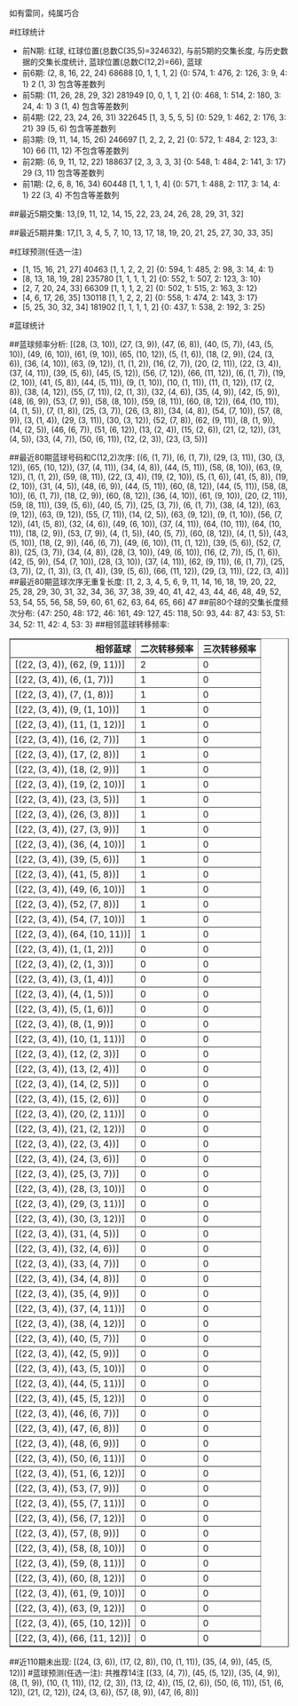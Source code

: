 <!-- 
.. title: 大乐透15024期(2015-03-04)数据分析报告
.. slug: dlott-15024-2015-03-04-report
.. date: 2015-03-05 08:00:00 UTC+08:00
.. tags: Lottery
.. link: 
.. description: 
.. type: text
-->

如有雷同，纯属巧合

<!-- TEASER_END-->

#红球统计

- 前N期: 红球, 红球位置(总数C(35,5)=324632), 与前5期的交集长度, 与历史数据的交集长度统计, 蓝球位置(总数C(12,2)=66), 蓝球
- 前6期: (2, 8, 16, 22, 24) 68688 [0, 1, 1, 1, 2] {0: 574, 1: 476, 2: 126, 3: 9, 4: 1} 2 (1, 3) 包含等差数列
- 前5期: (11, 26, 28, 29, 32) 281949 [0, 0, 1, 1, 2] {0: 468, 1: 514, 2: 180, 3: 24, 4: 1} 3 (1, 4) 包含等差数列
- 前4期: (22, 23, 24, 26, 31) 322645 [1, 3, 5, 5, 5] {0: 529, 1: 462, 2: 176, 3: 21} 39 (5, 6) 包含等差数列
- 前3期: (9, 11, 14, 15, 26) 246697 [1, 2, 2, 2, 2] {0: 572, 1: 484, 2: 123, 3: 10} 66 (11, 12) 不包含等差数列
- 前2期: (6, 9, 11, 12, 22) 188637 [2, 3, 3, 3, 3] {0: 548, 1: 484, 2: 141, 3: 17} 29 (3, 11) 包含等差数列
- 前1期: (2, 6, 8, 16, 34) 60448 [1, 1, 1, 1, 4] {0: 571, 1: 488, 2: 117, 3: 14, 4: 1} 22 (3, 4) 不包含等差数列

##最近5期交集:
13,[9, 11, 12, 14, 15, 22, 23, 24, 26, 28, 29, 31, 32]

##最近5期并集:
17,[1, 3, 4, 5, 7, 10, 13, 17, 18, 19, 20, 21, 25, 27, 30, 33, 35]

#红球预测(任选一注)

- [1, 15, 16, 21, 27] 40463 [1, 1, 2, 2, 2] {0: 594, 1: 485, 2: 98, 3: 14, 4: 1}
- [8, 13, 18, 19, 28] 235780 [1, 1, 1, 1, 2] {0: 552, 1: 507, 2: 123, 3: 10}
- [2, 7, 20, 24, 33] 66309 [1, 1, 1, 2, 2] {0: 502, 1: 515, 2: 163, 3: 12}
- [4, 6, 17, 26, 35] 130118 [1, 1, 2, 2, 2] {0: 558, 1: 474, 2: 143, 3: 17}
- [5, 25, 30, 32, 34] 181902 [1, 1, 1, 1, 2] {0: 437, 1: 538, 2: 192, 3: 25}

#蓝球统计

##蓝球频率分析:
[(28, (3, 10)), (27, (3, 9)), (47, (6, 8)), (40, (5, 7)), (43, (5, 10)), (49, (6, 10)), (61, (9, 10)), (65, (10, 12)), (5, (1, 6)), (18, (2, 9)), (24, (3, 6)), (36, (4, 10)), (63, (9, 12)), (1, (1, 2)), (16, (2, 7)), (20, (2, 11)), (22, (3, 4)), (37, (4, 11)), (39, (5, 6)), (45, (5, 12)), (56, (7, 12)), (66, (11, 12)), (6, (1, 7)), (19, (2, 10)), (41, (5, 8)), (44, (5, 11)), (9, (1, 10)), (10, (1, 11)), (11, (1, 12)), (17, (2, 8)), (38, (4, 12)), (55, (7, 11)), (2, (1, 3)), (32, (4, 6)), (35, (4, 9)), (42, (5, 9)), (48, (6, 9)), (53, (7, 9)), (58, (8, 10)), (59, (8, 11)), (60, (8, 12)), (64, (10, 11)), (4, (1, 5)), (7, (1, 8)), (25, (3, 7)), (26, (3, 8)), (34, (4, 8)), (54, (7, 10)), (57, (8, 9)), (3, (1, 4)), (29, (3, 11)), (30, (3, 12)), (52, (7, 8)), (62, (9, 11)), (8, (1, 9)), (14, (2, 5)), (46, (6, 7)), (51, (6, 12)), (13, (2, 4)), (15, (2, 6)), (21, (2, 12)), (31, (4, 5)), (33, (4, 7)), (50, (6, 11)), (12, (2, 3)), (23, (3, 5))]

##最近80期蓝球号码和C(12,2)次序:
[(6, (1, 7)), (6, (1, 7)), (29, (3, 11)), (30, (3, 12)), (65, (10, 12)), (37, (4, 11)), (34, (4, 8)), (44, (5, 11)), (58, (8, 10)), (63, (9, 12)), (1, (1, 2)), (59, (8, 11)), (22, (3, 4)), (19, (2, 10)), (5, (1, 6)), (41, (5, 8)), (19, (2, 10)), (31, (4, 5)), (48, (6, 9)), (44, (5, 11)), (60, (8, 12)), (44, (5, 11)), (58, (8, 10)), (6, (1, 7)), (18, (2, 9)), (60, (8, 12)), (36, (4, 10)), (61, (9, 10)), (20, (2, 11)), (59, (8, 11)), (39, (5, 6)), (40, (5, 7)), (25, (3, 7)), (6, (1, 7)), (38, (4, 12)), (63, (9, 12)), (63, (9, 12)), (55, (7, 11)), (14, (2, 5)), (63, (9, 12)), (9, (1, 10)), (56, (7, 12)), (41, (5, 8)), (32, (4, 6)), (49, (6, 10)), (37, (4, 11)), (64, (10, 11)), (64, (10, 11)), (18, (2, 9)), (53, (7, 9)), (4, (1, 5)), (40, (5, 7)), (60, (8, 12)), (4, (1, 5)), (43, (5, 10)), (18, (2, 9)), (46, (6, 7)), (49, (6, 10)), (11, (1, 12)), (39, (5, 6)), (52, (7, 8)), (25, (3, 7)), (34, (4, 8)), (28, (3, 10)), (49, (6, 10)), (16, (2, 7)), (5, (1, 6)), (42, (5, 9)), (54, (7, 10)), (28, (3, 10)), (37, (4, 11)), (62, (9, 11)), (6, (1, 7)), (25, (3, 7)), (2, (1, 3)), (3, (1, 4)), (39, (5, 6)), (66, (11, 12)), (29, (3, 11)), (22, (3, 4))]
##最近80期蓝球次序无重复长度:
[1, 2, 3, 4, 5, 6, 9, 11, 14, 16, 18, 19, 20, 22, 25, 28, 29, 30, 31, 32, 34, 36, 37, 38, 39, 40, 41, 42, 43, 44, 46, 48, 49, 52, 53, 54, 55, 56, 58, 59, 60, 61, 62, 63, 64, 65, 66] 47
##前80个球的交集长度频次分布:
{47: 250, 48: 172, 46: 161, 49: 127, 45: 118, 50: 93, 44: 87, 43: 53, 51: 34, 52: 11, 42: 4, 53: 3}
##相邻蓝球转移频率:
<table border="1" class="table table-striped dataframe">
  <thead>
    <tr style="text-align: right;">
      <th>相邻蓝球</th>
      <th>二次转移频率</th>
      <th>三次转移频率</th>
    </tr>
  </thead>
  <tbody>
    <tr>
      <td>  [(22, (3, 4)), (62, (9, 11))]</td>
      <td> 2</td>
      <td> 0</td>
    </tr>
    <tr>
      <td>    [(22, (3, 4)), (6, (1, 7))]</td>
      <td> 1</td>
      <td> 0</td>
    </tr>
    <tr>
      <td>    [(22, (3, 4)), (7, (1, 8))]</td>
      <td> 1</td>
      <td> 0</td>
    </tr>
    <tr>
      <td>   [(22, (3, 4)), (9, (1, 10))]</td>
      <td> 1</td>
      <td> 0</td>
    </tr>
    <tr>
      <td>  [(22, (3, 4)), (11, (1, 12))]</td>
      <td> 1</td>
      <td> 0</td>
    </tr>
    <tr>
      <td>   [(22, (3, 4)), (16, (2, 7))]</td>
      <td> 1</td>
      <td> 0</td>
    </tr>
    <tr>
      <td>   [(22, (3, 4)), (17, (2, 8))]</td>
      <td> 1</td>
      <td> 0</td>
    </tr>
    <tr>
      <td>   [(22, (3, 4)), (18, (2, 9))]</td>
      <td> 1</td>
      <td> 0</td>
    </tr>
    <tr>
      <td>  [(22, (3, 4)), (19, (2, 10))]</td>
      <td> 1</td>
      <td> 0</td>
    </tr>
    <tr>
      <td>   [(22, (3, 4)), (23, (3, 5))]</td>
      <td> 1</td>
      <td> 0</td>
    </tr>
    <tr>
      <td>   [(22, (3, 4)), (26, (3, 8))]</td>
      <td> 1</td>
      <td> 0</td>
    </tr>
    <tr>
      <td>   [(22, (3, 4)), (27, (3, 9))]</td>
      <td> 1</td>
      <td> 0</td>
    </tr>
    <tr>
      <td>  [(22, (3, 4)), (36, (4, 10))]</td>
      <td> 1</td>
      <td> 0</td>
    </tr>
    <tr>
      <td>   [(22, (3, 4)), (39, (5, 6))]</td>
      <td> 1</td>
      <td> 0</td>
    </tr>
    <tr>
      <td>   [(22, (3, 4)), (41, (5, 8))]</td>
      <td> 1</td>
      <td> 0</td>
    </tr>
    <tr>
      <td>  [(22, (3, 4)), (49, (6, 10))]</td>
      <td> 1</td>
      <td> 0</td>
    </tr>
    <tr>
      <td>   [(22, (3, 4)), (52, (7, 8))]</td>
      <td> 1</td>
      <td> 0</td>
    </tr>
    <tr>
      <td>  [(22, (3, 4)), (54, (7, 10))]</td>
      <td> 1</td>
      <td> 0</td>
    </tr>
    <tr>
      <td> [(22, (3, 4)), (64, (10, 11))]</td>
      <td> 1</td>
      <td> 0</td>
    </tr>
    <tr>
      <td>    [(22, (3, 4)), (1, (1, 2))]</td>
      <td> 0</td>
      <td> 0</td>
    </tr>
    <tr>
      <td>    [(22, (3, 4)), (2, (1, 3))]</td>
      <td> 0</td>
      <td> 0</td>
    </tr>
    <tr>
      <td>    [(22, (3, 4)), (3, (1, 4))]</td>
      <td> 0</td>
      <td> 0</td>
    </tr>
    <tr>
      <td>    [(22, (3, 4)), (4, (1, 5))]</td>
      <td> 0</td>
      <td> 0</td>
    </tr>
    <tr>
      <td>    [(22, (3, 4)), (5, (1, 6))]</td>
      <td> 0</td>
      <td> 0</td>
    </tr>
    <tr>
      <td>    [(22, (3, 4)), (8, (1, 9))]</td>
      <td> 0</td>
      <td> 0</td>
    </tr>
    <tr>
      <td>  [(22, (3, 4)), (10, (1, 11))]</td>
      <td> 0</td>
      <td> 0</td>
    </tr>
    <tr>
      <td>   [(22, (3, 4)), (12, (2, 3))]</td>
      <td> 0</td>
      <td> 0</td>
    </tr>
    <tr>
      <td>   [(22, (3, 4)), (13, (2, 4))]</td>
      <td> 0</td>
      <td> 0</td>
    </tr>
    <tr>
      <td>   [(22, (3, 4)), (14, (2, 5))]</td>
      <td> 0</td>
      <td> 0</td>
    </tr>
    <tr>
      <td>   [(22, (3, 4)), (15, (2, 6))]</td>
      <td> 0</td>
      <td> 0</td>
    </tr>
    <tr>
      <td>  [(22, (3, 4)), (20, (2, 11))]</td>
      <td> 0</td>
      <td> 0</td>
    </tr>
    <tr>
      <td>  [(22, (3, 4)), (21, (2, 12))]</td>
      <td> 0</td>
      <td> 0</td>
    </tr>
    <tr>
      <td>   [(22, (3, 4)), (22, (3, 4))]</td>
      <td> 0</td>
      <td> 0</td>
    </tr>
    <tr>
      <td>   [(22, (3, 4)), (24, (3, 6))]</td>
      <td> 0</td>
      <td> 0</td>
    </tr>
    <tr>
      <td>   [(22, (3, 4)), (25, (3, 7))]</td>
      <td> 0</td>
      <td> 0</td>
    </tr>
    <tr>
      <td>  [(22, (3, 4)), (28, (3, 10))]</td>
      <td> 0</td>
      <td> 0</td>
    </tr>
    <tr>
      <td>  [(22, (3, 4)), (29, (3, 11))]</td>
      <td> 0</td>
      <td> 0</td>
    </tr>
    <tr>
      <td>  [(22, (3, 4)), (30, (3, 12))]</td>
      <td> 0</td>
      <td> 0</td>
    </tr>
    <tr>
      <td>   [(22, (3, 4)), (31, (4, 5))]</td>
      <td> 0</td>
      <td> 0</td>
    </tr>
    <tr>
      <td>   [(22, (3, 4)), (32, (4, 6))]</td>
      <td> 0</td>
      <td> 0</td>
    </tr>
    <tr>
      <td>   [(22, (3, 4)), (33, (4, 7))]</td>
      <td> 0</td>
      <td> 0</td>
    </tr>
    <tr>
      <td>   [(22, (3, 4)), (34, (4, 8))]</td>
      <td> 0</td>
      <td> 0</td>
    </tr>
    <tr>
      <td>   [(22, (3, 4)), (35, (4, 9))]</td>
      <td> 0</td>
      <td> 0</td>
    </tr>
    <tr>
      <td>  [(22, (3, 4)), (37, (4, 11))]</td>
      <td> 0</td>
      <td> 0</td>
    </tr>
    <tr>
      <td>  [(22, (3, 4)), (38, (4, 12))]</td>
      <td> 0</td>
      <td> 0</td>
    </tr>
    <tr>
      <td>   [(22, (3, 4)), (40, (5, 7))]</td>
      <td> 0</td>
      <td> 0</td>
    </tr>
    <tr>
      <td>   [(22, (3, 4)), (42, (5, 9))]</td>
      <td> 0</td>
      <td> 0</td>
    </tr>
    <tr>
      <td>  [(22, (3, 4)), (43, (5, 10))]</td>
      <td> 0</td>
      <td> 0</td>
    </tr>
    <tr>
      <td>  [(22, (3, 4)), (44, (5, 11))]</td>
      <td> 0</td>
      <td> 0</td>
    </tr>
    <tr>
      <td>  [(22, (3, 4)), (45, (5, 12))]</td>
      <td> 0</td>
      <td> 0</td>
    </tr>
    <tr>
      <td>   [(22, (3, 4)), (46, (6, 7))]</td>
      <td> 0</td>
      <td> 0</td>
    </tr>
    <tr>
      <td>   [(22, (3, 4)), (47, (6, 8))]</td>
      <td> 0</td>
      <td> 0</td>
    </tr>
    <tr>
      <td>   [(22, (3, 4)), (48, (6, 9))]</td>
      <td> 0</td>
      <td> 0</td>
    </tr>
    <tr>
      <td>  [(22, (3, 4)), (50, (6, 11))]</td>
      <td> 0</td>
      <td> 0</td>
    </tr>
    <tr>
      <td>  [(22, (3, 4)), (51, (6, 12))]</td>
      <td> 0</td>
      <td> 0</td>
    </tr>
    <tr>
      <td>   [(22, (3, 4)), (53, (7, 9))]</td>
      <td> 0</td>
      <td> 0</td>
    </tr>
    <tr>
      <td>  [(22, (3, 4)), (55, (7, 11))]</td>
      <td> 0</td>
      <td> 0</td>
    </tr>
    <tr>
      <td>  [(22, (3, 4)), (56, (7, 12))]</td>
      <td> 0</td>
      <td> 0</td>
    </tr>
    <tr>
      <td>   [(22, (3, 4)), (57, (8, 9))]</td>
      <td> 0</td>
      <td> 0</td>
    </tr>
    <tr>
      <td>  [(22, (3, 4)), (58, (8, 10))]</td>
      <td> 0</td>
      <td> 0</td>
    </tr>
    <tr>
      <td>  [(22, (3, 4)), (59, (8, 11))]</td>
      <td> 0</td>
      <td> 0</td>
    </tr>
    <tr>
      <td>  [(22, (3, 4)), (60, (8, 12))]</td>
      <td> 0</td>
      <td> 0</td>
    </tr>
    <tr>
      <td>  [(22, (3, 4)), (61, (9, 10))]</td>
      <td> 0</td>
      <td> 0</td>
    </tr>
    <tr>
      <td>  [(22, (3, 4)), (63, (9, 12))]</td>
      <td> 0</td>
      <td> 0</td>
    </tr>
    <tr>
      <td> [(22, (3, 4)), (65, (10, 12))]</td>
      <td> 0</td>
      <td> 0</td>
    </tr>
    <tr>
      <td> [(22, (3, 4)), (66, (11, 12))]</td>
      <td> 0</td>
      <td> 0</td>
    </tr>
  </tbody>
</table>
##近110期未出现:
[(24, (3, 6)), (17, (2, 8)), (10, (1, 11)), (35, (4, 9)), (45, (5, 12))]
#蓝球预测(任选一注):
共推荐14注
[(33, (4, 7)), (45, (5, 12)), (35, (4, 9)), (8, (1, 9)), (10, (1, 11)), (12, (2, 3)), (13, (2, 4)), (15, (2, 6)), (50, (6, 11)), (51, (6, 12)), (21, (2, 12)), (24, (3, 6)), (57, (8, 9)), (47, (6, 8))]

